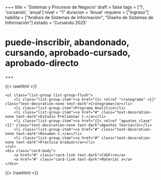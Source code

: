 +++
title = 'Sistemas y Procesos de Negocio'
draft = false
tags = ['1', 'cursando', 'anual']
nivel = "1"
duracion = 'Anual'
requiere = ["Ingreso"]
habilita = ["Análisis de Sistemas de Información", "Diseño de Sistemas de Información"]
estado = 'Cursando 2025'
# puede-inscribir, abandonado, cursando, aprobado-cursado, aprobado-directo
+++

{{< rawhtml >}}

    <ul class="list-group list-group-flush">
        <li class="list-group-item"><a href="{{< relref "cronograma" >}}" class="text-decoration-none text-dark">Cronograma</a></li>
        <li class="list-group-item">Programa Analítico</li>
        <li class="list-group-item"><a href="#" class="text-decoration-none text-dark">Estudio Preliminar C.</a></li>
        <li class="list-group-item"><a href="{{< relref "apuntes_clase" >}}" class="text-decoration-none text-dark">Apuntes Teoría</a></li>
        <li class="list-group-item"><a href="#" class="text-decoration-none text-dark">Resumen C.</a></li>
        <li class="list-group-item"><a href="#" class="text-decoration-none text-dark">Práctica Gradual</a></li>
    </ul>
    <div class="card-body">
        <a href="#" class="card-link text-dark">CVGFrre</a>
        <a href="#" class="card-link text-dark">Material x</a>
    </div>

{{< /rawhtml >}}
